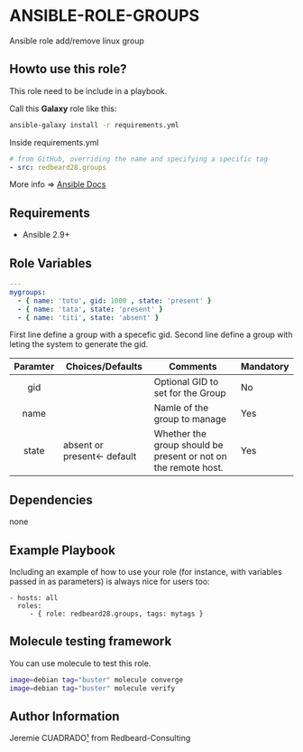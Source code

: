 ANSIBLE-ROLE-GROUPS
===================

Ansible role add/remove linux group


## Howto use this role?
This role need to be include in a playbook. 

Call this **Galaxy** role  like this:

````bash
ansible-galaxy install -r requirements.yml 
````

Inside requirements.yml
````yaml
# from GitHub, overriding the name and specifying a specific tag
- src: redbeard28.groups
````

More info => [Ansible Docs](https://docs.ansible.com/ansible-container/roles/access.html)

## Requirements

 * Ansible 2.9+


Role Variables
--------------

```yaml
---
mygroups:
  - { name: 'toto', gid: 1000 , state: 'present' }
  - { name: 'tata', state: 'present' }
  - { name: 'titi', state: 'absent' }
```

First line define a group with a specefic gid.
Second line define a group with leting the system to generate the gid.


| Paramter | Choices/Defaults                  | Comments                                                       | Mandatory |
|:--------:|-----------------------------------|----------------------------------------------------------------|-----------|
| gid      |                                   | Optional GID to set for the Group                              | No
| name     |                                   | Namle of the group to manage                                   | Yes       |
| state    | absent or present← default| Whether the group should be present or not on the remote host. | Yes        |

Dependencies
------------

none

Example Playbook
----------------

Including an example of how to use your role (for instance, with variables passed in as parameters) is always nice for users too:

    - hosts: all
      roles:
         - { role: redbeard28.groups, tags: mytags }


Molecule testing framework
--------------------------

You can use molecule to test this role.
```bash
image=debian tag="buster" molecule converge 
image=debian tag="buster" molecule verify 
```

Author Information
------------------

Jeremie CUADRADO[¹](mailto:info@redbeard-consulting.fr) from Redbeard-Consulting
